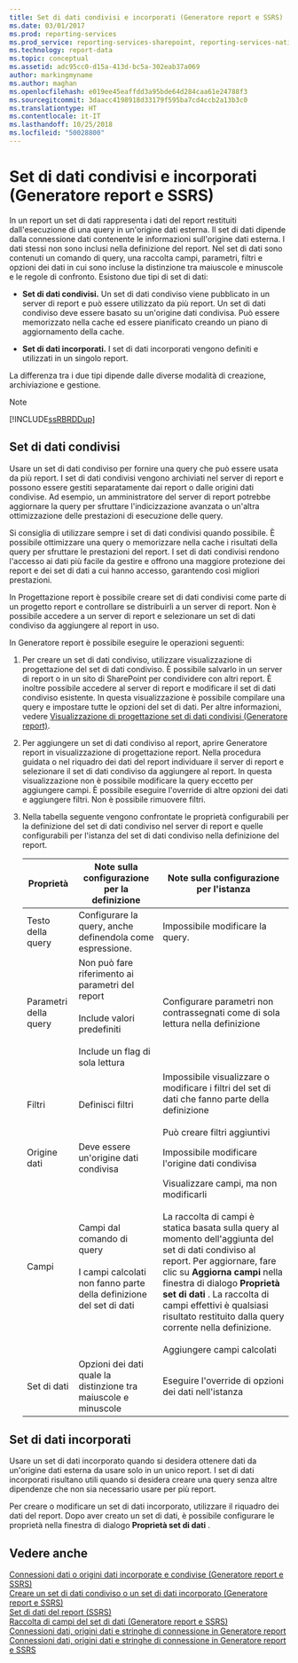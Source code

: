 ```yaml
---
title: Set di dati condivisi e incorporati (Generatore report e SSRS) | Microsoft Docs
ms.date: 03/01/2017
ms.prod: reporting-services
ms.prod_service: reporting-services-sharepoint, reporting-services-native
ms.technology: report-data
ms.topic: conceptual
ms.assetid: adc95cc0-d15a-413d-bc5a-302eab37a069
author: markingmyname
ms.author: maghan
ms.openlocfilehash: e019ee45eaffdd3a95bde64d284caa61e24788f3
ms.sourcegitcommit: 3daacc4198918d33179f595ba7cd4ccb2a13b3c0
ms.translationtype: HT
ms.contentlocale: it-IT
ms.lasthandoff: 10/25/2018
ms.locfileid: "50028800"
---
```

# <a name="embedded-and-shared-datasets-report-builder-and-ssrs"></a>Set di dati condivisi e incorporati (Generatore report e SSRS)
  In un report un set di dati rappresenta i dati del report restituiti dall'esecuzione di una query in un'origine dati esterna. Il set di dati dipende dalla connessione dati contenente le informazioni sull'origine dati esterna. I dati stessi non sono inclusi nella definizione del report. Nel set di dati sono contenuti un comando di query, una raccolta campi, parametri, filtri e opzioni dei dati in cui sono incluse la distinzione tra maiuscole e minuscole e le regole di confronto. Esistono due tipi di set di dati:  
  
-   **Set di dati condivisi.** Un set di dati condiviso viene pubblicato in un server di report e può essere utilizzato da più report. Un set di dati condiviso deve essere basato su un'origine dati condivisa. Può essere memorizzato nella cache ed essere pianificato creando un piano di aggiornamento della cache.  
  
-   **Set di dati incorporati.** I set di dati incorporati vengono definiti e utilizzati in un singolo report.  
  
 La differenza tra i due tipi dipende dalle diverse modalità di creazione, archiviazione e gestione.  
  
> [!NOTE]  
>  [!INCLUDE[ssRBRDDup](../../includes/ssrbrddup-md.md)]  
  
## <a name="shared-datasets"></a>Set di dati condivisi  
 Usare un set di dati condiviso per fornire una query che può essere usata da più report. I set di dati condivisi vengono archiviati nel server di report e possono essere gestiti separatamente dai report o dalle origini dati condivise. Ad esempio, un amministratore del server di report potrebbe aggiornare la query per sfruttare l'indicizzazione avanzata o un'altra ottimizzazione delle prestazioni di esecuzione delle query.  
  
 Si consiglia di utilizzare sempre i set di dati condivisi quando possibile. È possibile ottimizzare una query o memorizzare nella cache i risultati della query per sfruttare le prestazioni del report. I set di dati condivisi rendono l'accesso ai dati più facile da gestire e offrono una maggiore protezione dei report e dei set di dati a cui hanno accesso, garantendo così migliori prestazioni.  
  
 In Progettazione report è possibile creare set di dati condivisi come parte di un progetto report e controllare se distribuirli a un server di report. Non è possibile accedere a un server di report e selezionare un set di dati condiviso da aggiungere al report in uso.  
  
 In Generatore report è possibile eseguire le operazioni seguenti:  
  
1.  Per creare un set di dati condiviso, utilizzare visualizzazione di progettazione del set di dati condiviso. È possibile salvarlo in un server di report o in un sito di SharePoint per condividere con altri report. È inoltre possibile accedere al server di report e modificare il set di dati condiviso esistente. In questa visualizzazione è possibile compilare una query e impostare tutte le opzioni del set di dati. Per altre informazioni, vedere [Visualizzazione di progettazione set di dati condivisi &#40;Generatore report&#41;](../../reporting-services/report-builder/shared-dataset-design-view-report-builder.md).  
  
2.  Per aggiungere un set di dati condiviso al report, aprire Generatore report in visualizzazione di progettazione report. Nella procedura guidata o nel riquadro dei dati del report individuare il server di report e selezionare il set di dati condiviso da aggiungere al report. In questa visualizzazione non è possibile modificare la query eccetto per aggiungere campi. È possibile eseguire l'override di altre opzioni dei dati e aggiungere filtri. Non è possibile rimuovere filtri.  
  
3.  Nella tabella seguente vengono confrontate le proprietà configurabili per la definizione del set di dati condiviso nel server di report e quelle configurabili per l'istanza del set di dati condiviso nella definizione del report.  
  
    |Proprietà|Note sulla configurazione per la definizione|Note sulla configurazione per l'istanza|  
    |--------------|--------------------------------------------|------------------------------------------|  
    |Testo della query|Configurare la query, anche definendola come espressione.|Impossibile modificare la query.|  
    |Parametri della query|Non può fare riferimento ai parametri del report<br /><br /> Include valori predefiniti<br /><br /> Include un flag di sola lettura|Configurare parametri non contrassegnati come di sola lettura nella definizione|  
    |Filtri|Definisci filtri|Impossibile visualizzare o modificare i filtri del set di dati che fanno parte della definizione<br /><br /> Può creare filtri aggiuntivi|  
    |Origine dati|Deve essere un'origine dati condivisa|Impossibile modificare l'origine dati condivisa|  
    |Campi|Campi dal comando di query<br /><br /> I campi calcolati non fanno parte della definizione del set di dati|Visualizzare campi, ma non modificarli<br /><br /> La raccolta di campi è statica basata sulla query al momento dell'aggiunta del set di dati condiviso al report. Per aggiornare, fare clic su **Aggiorna campi** nella finestra di dialogo **Proprietà set di dati** . La raccolta di campi effettivi è qualsiasi risultato restituito dalla query corrente nella definizione.<br /><br /> Aggiungere campi calcolati|  
    |Set di dati|Opzioni dei dati quale la distinzione tra maiuscole e minuscole|Eseguire l'override di opzioni dei dati nell'istanza|  
  
## <a name="embedded-datasets"></a>Set di dati incorporati  
 Usare un set di dati incorporato quando si desidera ottenere dati da un'origine dati esterna da usare solo in un unico report. I set di dati incorporati risultano utili quando si desidera creare una query senza altre dipendenze che non sia necessario usare per più report.  
  
 Per creare o modificare un set di dati incorporato, utilizzare il riquadro dei dati del report. Dopo aver creato un set di dati, è possibile configurare le proprietà nella finestra di dialogo **Proprietà set di dati** .  
  
## <a name="see-also"></a>Vedere anche  
 [Connessioni dati o origini dati incorporate e condivise &#40;Generatore report e SSRS&#41;](https://msdn.microsoft.com/library/f417782c-b85a-4c4d-8a40-839176daba56)   
 [Creare un set di dati condiviso o un set di dati incorporato &#40;Generatore report e SSRS&#41;](../../reporting-services/report-data/create-a-shared-dataset-or-embedded-dataset-report-builder-and-ssrs.md)   
 [Set di dati del report &#40;SSRS&#41;](../../reporting-services/report-data/report-datasets-ssrs.md)   
 [Raccolta di campi del set di dati &#40;Generatore report e SSRS&#41;](../../reporting-services/report-data/dataset-fields-collection-report-builder-and-ssrs.md)   
 [Connessioni dati, origini dati e stringhe di connessione in Generatore report](https://msdn.microsoft.com/library/7e103637-4371-43d7-821c-d269c2cc1b34)   
 [Connessioni dati, origini dati e stringhe di connessione in Generatore report e SSRS](../../reporting-services/report-data/data-connections-data-sources-and-connection-strings-report-builder-and-ssrs.md)  
  
  
